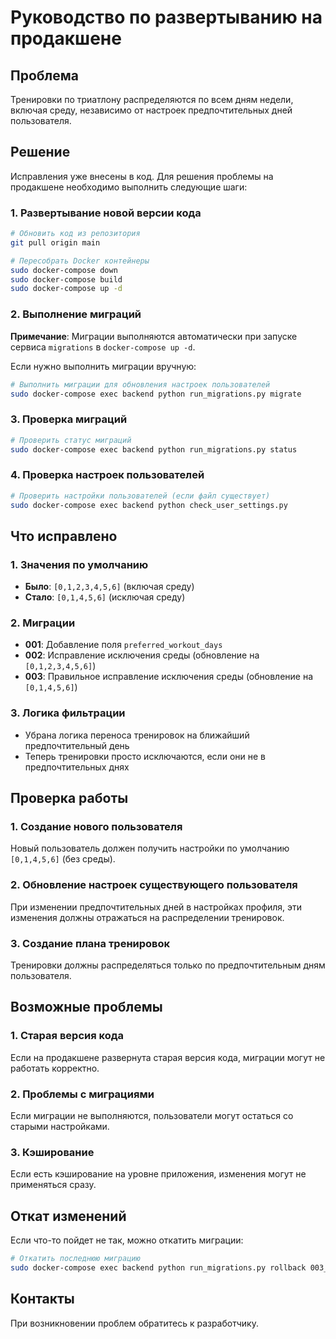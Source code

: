 # Руководство по развертыванию на продакшене

## Проблема
Тренировки по триатлону распределяются по всем дням недели, включая среду, независимо от настроек предпочтительных дней пользователя.

## Решение
Исправления уже внесены в код. Для решения проблемы на продакшене необходимо выполнить следующие шаги:

### 1. Развертывание новой версии кода
```bash
# Обновить код из репозитория
git pull origin main

# Пересобрать Docker контейнеры
sudo docker-compose down
sudo docker-compose build
sudo docker-compose up -d
```

### 2. Выполнение миграций
**Примечание**: Миграции выполняются автоматически при запуске сервиса `migrations` в `docker-compose up -d`.

Если нужно выполнить миграции вручную:
```bash
# Выполнить миграции для обновления настроек пользователей
sudo docker-compose exec backend python run_migrations.py migrate
```

### 3. Проверка миграций
```bash
# Проверить статус миграций
sudo docker-compose exec backend python run_migrations.py status
```

### 4. Проверка настроек пользователей
```bash
# Проверить настройки пользователей (если файл существует)
sudo docker-compose exec backend python check_user_settings.py
```

## Что исправлено

### 1. Значения по умолчанию
- **Было**: `[0,1,2,3,4,5,6]` (включая среду)
- **Стало**: `[0,1,4,5,6]` (исключая среду)

### 2. Миграции
- **001**: Добавление поля `preferred_workout_days`
- **002**: Исправление исключения среды (обновление на `[0,1,2,3,4,5,6]`)
- **003**: Правильное исправление исключения среды (обновление на `[0,1,4,5,6]`)

### 3. Логика фильтрации
- Убрана логика переноса тренировок на ближайший предпочтительный день
- Теперь тренировки просто исключаются, если они не в предпочтительных днях

## Проверка работы

### 1. Создание нового пользователя
Новый пользователь должен получить настройки по умолчанию `[0,1,4,5,6]` (без среды).

### 2. Обновление настроек существующего пользователя
При изменении предпочтительных дней в настройках профиля, эти изменения должны отражаться на распределении тренировок.

### 3. Создание плана тренировок
Тренировки должны распределяться только по предпочтительным дням пользователя.

## Возможные проблемы

### 1. Старая версия кода
Если на продакшене развернута старая версия кода, миграции могут не работать корректно.

### 2. Проблемы с миграциями
Если миграции не выполняются, пользователи могут остаться со старыми настройками.

### 3. Кэширование
Если есть кэширование на уровне приложения, изменения могут не применяться сразу.

## Откат изменений
Если что-то пойдет не так, можно откатить миграции:

```bash
# Откатить последнюю миграцию
sudo docker-compose exec backend python run_migrations.py rollback 003_fix_wednesday_exclusion_correct
```

## Контакты
При возникновении проблем обратитесь к разработчику.
